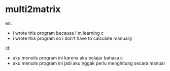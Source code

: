 # multi2matrix

en:
- i wrote this program because i'm learning c
- i wrote this program so i don't have to calculate manually

id:
- aku menulis program ini karena aku belajar bahasa c
- aku menulis program ini jadi aku nggak perlu menghitung secara manual

